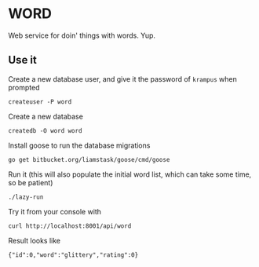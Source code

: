 # WORD

Web service for doin' things with words. Yup.

## Use it

Create a new database user, and give it the password of `krampus` when prompted

    createuser -P word

Create a new database
    
    createdb -O word word

Install goose to run the database migrations
    
    go get bitbucket.org/liamstask/goose/cmd/goose

Run it (this will also populate the initial word list, which can take some time, so be patient)
    
    ./lazy-run

Try it from your console with
    
    curl http://localhost:8001/api/word

Result looks like 
    
    {"id":0,"word":"glittery","rating":0}
